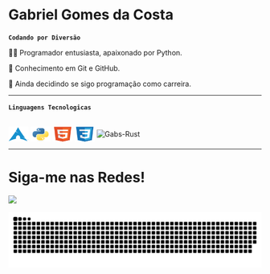 # Gabriel Gomes da Costa
**`Codando por Diversão`**
<p>
  👨‍💻 Programador entusiasta, apaixonado por Python. 
</p>
<p>  
  📌 Conhecimento em Git e GitHub. 
</p>
<p>
🎯 Ainda decidindo se sigo programação como carreira. 
</p>
  <hr>

 **`Linguagens Tecnologicas`**

<div style="display: inline_block"><br>

  <img align="center" alt="Gabs-Arch" height="30" width="40" src="https://raw.githubusercontent.com/devicons/devicon/master/icons/archlinux/archlinux-original.svg">
  <img align="center" alt="Gabs-Python" height="30" width="40" src="https://raw.githubusercontent.com/devicons/devicon/master/icons/python/python-original.svg">
  <img align="center" alt="Gabs-HTML" height="30" width="40" src="https://raw.githubusercontent.com/devicons/devicon/master/icons/html5/html5-original.svg">
  <img align="center" alt="Gabs-CSS" height="30" width="40" src="https://raw.githubusercontent.com/devicons/devicon/master/icons/css3/css3-original.svg">
  <img align="center" alt="Gabs-Rust" height="30" width="40" src="[https://raw.githubusercontent.com/devicons/devicon/master/icons/rust/rust-original.svg](https://raw.githubusercontent.com/77d4f66253ebc1221af605ae529963005dccc28d84198ea7c17010dfc7facf9f/68747470733a2f2f7777772e72757374616365616e2e6e65742f6173736574732f72757374616365616e2d6f7269672d6e6f736861646f772e737667)">
  
</div>

<hr>

<h1>Siga-me nas Redes!</h1>

  <div> 
    
  <a href="https://www.instagram.com/eogabzz/" target="_blank"><img src="https://img.shields.io/badge/-Instagram-%23E4405F?style=for-the-badge&logo=instagram&logoColor=white" target="_blank"></a>

</div>

<picture align="center">
  <source media="(prefers-color-scheme: dark)" srcset="https://raw.githubusercontent.com/mari4souza/mari4souza/output/github-contribution-grid-snake-dark.svg">
  <source media="(prefers-color-scheme: light)" srcset="https://raw.githubusercontent.com/mari4souza/mari4souza/output/github-contribution-grid-snake-dark.svg">
  <img align="center" alt="github contribution grid snake animation" src="https://raw.githubusercontent.com/mari4souza/mari4souza/output/github-contribution-grid-snake.svg">
</picture>
<br>
<br>
<br>
